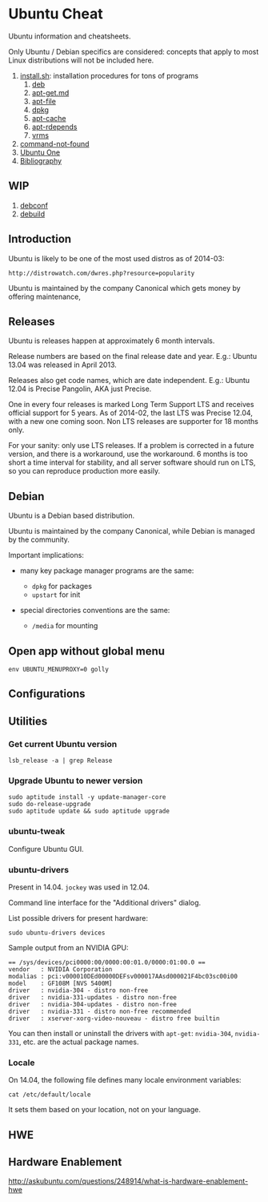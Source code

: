 # Ubuntu Cheat

Ubuntu information and cheatsheets.

Only Ubuntu / Debian specifics are considered: concepts that apply to most Linux distributions will not be included here.

1.  [install.sh](install.sh): installation procedures for tons of programs
    1. [deb](deb.md)
    1. [apt-get.md](apt-get.md)
    1. [apt-file](apt-file.md)
    1. [dpkg](dpkg.md)
    1. [apt-cache](apt-cache.md)
    1. [apt-rdepends](apt-rdepends.md)
    1. [vrms](vrms.md)
1.  [command-not-found](command-not-found.md)
1.  [Ubuntu One](ubuntu-one.md)
1.  [Bibliography](bibliography.md)

## WIP

1. [debconf](debconf.md)
1. [debuild](debuild.md)

## Introduction

Ubuntu is likely to be one of the most used distros as of 2014-03:

    http://distrowatch.com/dwres.php?resource=popularity

Ubuntu is maintained by the company Canonical which gets money by offering maintenance,

## Releases

Ubuntu is releases happen at approximately 6 month intervals.

Release numbers are based on the final release date and year. E.g.: Ubuntu 13.04 was released in April 2013.

Releases also get code names, which are date independent. E.g.: Ubuntu 12.04 is Precise Pangolin, AKA just Precise.

One in every four releases is marked Long Term Support LTS and receives official support for 5 years. As of 2014-02, the last LTS was Precise 12.04, with a new one coming soon. Non LTS releases are supporter for 18 months only.

For your sanity: only use LTS releases. If a problem is corrected in a future version, and there is a workaround, use the workaround. 6 months is too short a time interval for stability, and all server software should run on LTS, so you can reproduce production more easily.

## Debian

Ubuntu is a Debian based distribution.

Ubuntu is maintained by the company Canonical, while Debian is managed by the community.

Important implications:

-   many key package manager programs are the same:

    - `dpkg` for packages
    - `upstart` for init

-   special directories conventions are the same:

    - `/media` for mounting

## Open app without global menu

    env UBUNTU_MENUPROXY=0 golly

## Configurations

## Utilities

### Get current Ubuntu version

    lsb_release -a | grep Release

### Upgrade Ubuntu to newer version

    sudo aptitude install -y update-manager-core
    sudo do-release-upgrade
    sudo aptitude update && sudo aptitude upgrade

### ubuntu-tweak

Configure Ubuntu GUI.

### ubuntu-drivers

Present in 14.04. `jockey` was used in 12.04.

Command line interface for the "Additional drivers" dialog.

List possible drivers for present hardware:

    sudo ubuntu-drivers devices

Sample output from an NVIDIA GPU:

    == /sys/devices/pci0000:00/0000:00:01.0/0000:01:00.0 ==
    vendor   : NVIDIA Corporation
    modalias : pci:v000010DEd00000DEFsv000017AAsd000021F4bc03sc00i00
    model    : GF108M [NVS 5400M]
    driver   : nvidia-304 - distro non-free
    driver   : nvidia-331-updates - distro non-free
    driver   : nvidia-304-updates - distro non-free
    driver   : nvidia-331 - distro non-free recommended
    driver   : xserver-xorg-video-nouveau - distro free builtin

You can then install or uninstall the drivers with `apt-get`:
`nvidia-304`, `nvidia-331`, etc. are the actual package names.

### Locale

On 14.04, the following file defines many locale environment variables:

    cat /etc/default/locale

It sets them based on your location, not on your language.

## HWE

## Hardware Enablement

<http://askubuntu.com/questions/248914/what-is-hardware-enablement-hwe>
